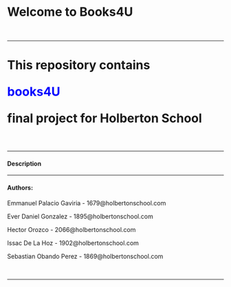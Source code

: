 <h1>Welcome to Books4U</h1>
<br>
<hr>
<h1>This repository contains <p style="color: blue">books4U<p> final project for Holberton School</h1>
<br>
<hr>
<h4>Description</h4>



<hr>
<h4>Authors:</h4>
<p>Emmanuel Palacio Gaviria - 1679@holbertonschool.com</p>
<p>Ever Daniel Gonzalez - 1895@holbertonschool.com</p>
<p>Hector Orozco - 2066@holbertonschool.com</p>
<p>Issac De La Hoz - 1902@holbertonschool.com</p>
<p>Sebastian Obando Perez - 1869@holbertonschool.com</p>
<br>
<hr>